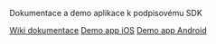 Dokumentace a demo aplikace k podpisovému SDK

[Wiki dokumentace](https://github.com/Ministerstvo-vnitra/EOP_Dokumentace_a_vzorove_aplikace/wiki)
[Demo app iOS](todo)
[Demo app Android](todo)